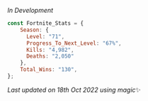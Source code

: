 
  *In Development*
```js
const Fortnite_Stats = {
    Season: {
      Level: "71",
      Progress_To_Next_Level: "67%",
      Kills: "4,982",
      Deaths: "2,050"
    },
    Total_Wins: "130",
}; 
```

<!-- Last updated on Tue Oct 18 2022 22:48:17 GMT+0000 (Coordinated Universal Time) ;-;-->
<i>Last updated on 18th Oct 2022 using magic</i>✨